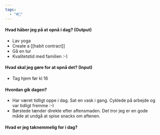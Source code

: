 ```yaml
---
tags:
  - "#📅"
---
```

#### Hvad håber jeg på at opnå i dag? (Output)
- Lav yoga
- Create a [[habit contract]]
- Gå en tur
- Kvalitetstid med familien :-)

#### Hvad skal jeg gøre for at opnå det? (Input)
- Tag hjem før kl 16

#### Hvordan gik dagen?
- Har været tidligt oppe i dag. Sat en vask i gang. Cyklede på arbejde og var tidligt fremme :-)
- Børstede tænder direkte efter aftensmaden. Det tror jeg er en gode måde at undgå at spise snacks om aftenen. 

#### Hvad er jeg taknemmelig for i dag? 
